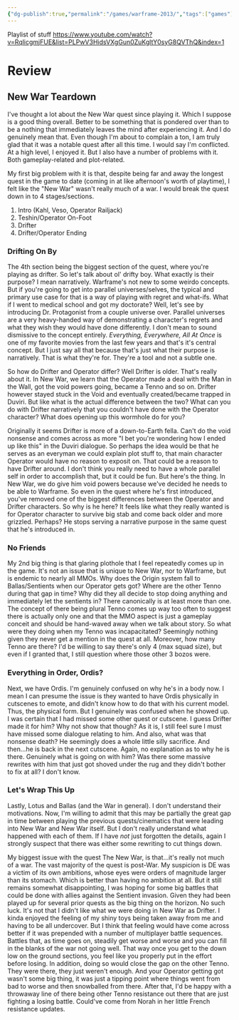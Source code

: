 ```yaml
---
{"dg-publish":true,"permalink":"/games/warframe-2013/","tags":["games"],"created":"2024-01-04","updated":"2024-08-28"}
---
```



Playlist of stuff https://www.youtube.com/watch?v=RqlicgmjFUE&list=PLPwV3HidsVXgGun0ZuKgltY0syG8QVThQ&index=1

# Review

## New War Teardown

I've thought a lot about the New War quest since playing it. Which I suppose is a good thing overall. Better to be something that is pondered over than to be a nothing that immediately leaves the mind after experiencing it. And I do genuinely mean that. Even though I'm about to complain a ton, I am truly glad that it was a notable quest after all this time. I would say I'm conflicted. At a high level, I enjoyed it. But I also have a number of problems with it. Both gameplay-related and plot-related.

My first big problem with it is that, despite being far and away the longest quest in the game to date (coming in at like afternoon's worth of playtime), I felt like the "New War" wasn't really much of a war. I would break the quest down in to 4 stages/sections.

1. Intro (Kahl, Veso, Operator Railjack)
2. Teshin/Operator On-Foot
4. Drifter
5. Drifter/Operator Ending

### Drifting On By

The 4th section being the biggest section of the quest, where you're playing as drifter. So let's talk about ol' drifty boy. What exactly is their purpose? I mean narratively. Warframe's not new to some weirdo concepts. But if you're going to get into parallel universes/selves, the typical and primary use case for that is a way of playing with regret and what-ifs. What if I went to medical school and got my doctorate? Well, let's see by introducing Dr. Protagonist from a couple universe over. Parallel universes are a very heavy-handed way of demonstrating a character's regrets and what they wish they would have done differently. I don't mean to sound dismissive to the concept entirely.  *Everything, Everywhere, All At Once* is one of my favorite movies from the last few years and that's it's central concept. But I just say all that because that's just what their purpose is narratively. That is what they're for. They're a tool and not a subtle one.

So how do Drifter and Operator differ? Well Drifter is older. That's really about it. In New War, we learn that the Operator made a deal with the Man in the Wall, got the void powers going, became a Tenno and so on. Drifter however stayed stuck in the Void and eventually created/became trapped in Duviri. But like what is the actual difference between the two? What can you do with Drifter narratively that you couldn't have done with the Operator character? What does opening up this wormhole do for you?

Originally it seems Drifter is more of a down-to-Earth fella. Can't do the void nonsense and comes across as more "I bet you're wondering how I ended up like this" in the Duviri dialogue. So perhaps the idea would be that he serves as an everyman we could explain plot stuff to, that main character Operator would have no reason to exposit on. That could be a reason to have Drifter around. I don't think you really need to have a whole parallel self in order to accomplish that, but it could be fun. But here's the thing. In New War, we do give him void powers because we've decided he needs to be able to Warframe. So even in the quest where he's first introduced, you've removed one of the biggest differences between the Operator and Drifter characters. So why is he here? It feels like what they really wanted is for Operator character to survive big stab and come back older and more grizzled. Perhaps? He stops serving a narrative purpose in the same quest that he's introduced in.

### No Friends

My 2nd big thing is that glaring plothole that I feel repeatedly comes up in the game. It's not an issue that is unique to New War, nor to Warframe, but is endemic to nearly all MMOs. Why does the Origin system fall to Ballas/Sentients when our Operator gets got? Where are the other Tenno during that gap in time? Why did they all decide to stop doing anything and immediately let the sentients in?  There canonically is at least more than one. The concept of there being plural Tenno comes up way too often to suggest there is actually only one and that the MMO aspect is just a gameplay conceit and should be hand-waved away when we talk about story. So what were they doing when my Tenno was incapacitated? Seemingly nothing given they never get a mention in the quest at all. Moreover, how many Tenno are there? I'd be willing to say there's only 4 (max squad size), but even if I granted that, I still question where those other 3 bozos were.

### Everything in Order, Ordis?

Next, we have Ordis. I'm genuinely confused on why he's in a body now. I mean I can presume the issue is they wanted to have Ordis physically in cutscenes to emote, and didn't know how to do that with his current model. Thus, the physical form. But I genuinely was confused when he showed up. I was certain that I had missed some other quest or cutscene. I guess Drifter made it for him? Why not show that though? As it is, I still feel sure I must have missed some dialogue relating to him. And also, what was that nonsense death? He seemingly does a whole little silly sacrifice. And then...he is back in the next cutscene. Again, no explanation as to why he is there. Genuinely what is going on with him? Was there some massive rewrites with him that just got shoved under the rug and they didn't bother to fix at all? I don't know.

### Let's Wrap This Up

Lastly, Lotus and Ballas (and the War in general). I don't understand their motivations. Now, I'm willing to admit that this may be partially the great gap in time between playing the previous quests/cinematics that were leading into New War and New War itself. But I don't really understand what happened with each of them. If I have *not* just forgotten the details, again I strongly suspect that there was either some rewriting to cut things down.

My biggest issue with the quest The New War, is that...it's really not much of a war. The vast majority of the quest is post-War. My suspicion is DE was a victim of its own ambitions, whose eyes were orders of magnitude larger than its stomach. Which is better than having no ambition at all. But it still remains somewhat disappointing, I was hoping for some big battles that could be done with allies against the Sentient invasion. Given they had been played up for several prior quests as the big thing on the horizon. No such luck. It's not that I didn't like what we were doing in New War as Drifter. I kinda enjoyed the feeling of my shiny toys being taken away from me and having to be all undercover. But I think that feeling would have come across better if it was prepended with a number of multiplayer battle sequences. Battles that, as time goes on, steadily get worse and worse and you can fill in the blanks of the war not going well. That way once you get to the down low on the ground sections, you feel like you properly put in the effort before losing. In addition, doing so would close the gap on the other Tenno. They were there, they just weren't enough. And your Operator getting got wasn't some big thing, it was just a tipping point where things went from bad to worse and then snowballed from there. After that, I'd be happy with a throwaway line of there being other Tenno resistance out there that are just fighting a losing battle. Could've come from Norah in her little French resistance updates.
